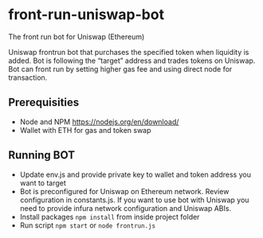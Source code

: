 # front-run-uniswap-bot
The front run bot for Uniswap (Ethereum)

Uniswap frontrun bot that purchases the specified token when liquidity is added.
Bot is following the “target” address and trades tokens on Uniswap.
Bot can front run by setting higher gas fee and using direct node for transaction.

## Prerequisities
- Node and NPM https://nodejs.org/en/download/
- Wallet with ETH for gas and token swap

## Running BOT
- Update env.js and provide private key to wallet and token address you want to target
- Bot is preconfigured for Uniswap on Ethereum network. Review configuration in constants.js. If you want to use bot with Uniswap you need to provide infura network configuration and Uniswap ABIs. 
- Install packages `npm install` from inside project folder
- Run script `npm start` or `node frontrun.js`
